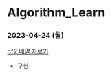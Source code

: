 # Algorithm_Learn
### 2023-04-24 (월)
[n^2 배열 자르기](https://school.programmers.co.kr/learn/courses/30/lessons/87390)
- 구현
